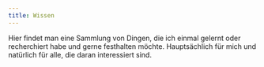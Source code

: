 ```yaml
---
title: Wissen
---
```


Hier findet man eine Sammlung von Dingen, die ich einmal gelernt oder
recherchiert habe und gerne festhalten möchte. Hauptsächlich für mich und
natürlich für alle, die daran interessiert sind.

